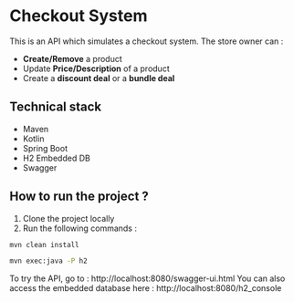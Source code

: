 # Checkout System

This is an API which simulates a checkout system.
The store owner can :
  - **Create/Remove** a product
  - Update **Price/Description** of a product
  - Create a **discount deal** or a **bundle deal**


## Technical stack
  - Maven
  - Kotlin
  - Spring Boot
  - H2 Embedded DB
  - Swagger
  
  
## How to run the project ?
  1. Clone the project locally
  2. Run the following commands :
  ```bash
  mvn clean install
  ```
  
  ```bash
  mvn exec:java -P h2
  ```
  
To try the API, go to : http://localhost:8080/swagger-ui.html
You can also access the embedded database here : http://localhost:8080/h2_console
  
